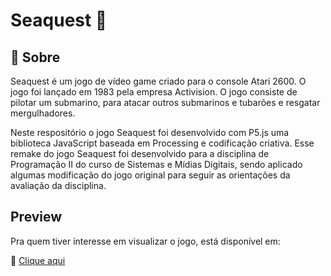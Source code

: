 # Seaquest 🚀

## 📖 Sobre
 <p>Seaquest é um jogo de vídeo game criado para o console Atari 2600. O jogo foi lançado em 1983 pela empresa Activision. O jogo consiste de pilotar um submarino, para atacar outros submarinos e tubarões e resgatar mergulhadores. </p>
 <p>Neste respositório o jogo Seaquest foi desenvolvido com P5.js uma biblioteca JavaScript baseada em Processing e codificação criativa. Esse remake do jogo Seaquest foi desenvolvido para a disciplina de Programação II do curso de Sistemas e Mídias Digitais, sendo aplicado algumas modificação do jogo original para seguir as orientações da avaliação da disciplina.</p>

## Preview
<p> Pra quem tiver interesse em visualizar o jogo, está disponível em: </p> 
🔗 <a href="https://alairton-junior.github.io/seaquest/"> Clique aqui </a> 
  


